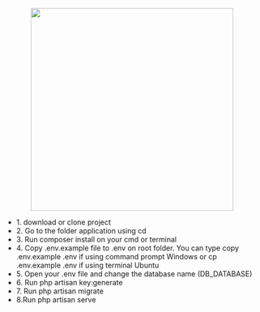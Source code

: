 <p align="center"><img src="https://res.cloudinary.com/dtfbvvkyp/image/upload/v1566331377/laravel-logolockup-cmyk-red.svg" width="400"></p>

<ul>
    <li>1. download or clone project</li>
    <li>2. Go to the folder application using cd</li>
    <li>3. Run composer install on your cmd or terminal</li>
    <li>4. Copy .env.example file to .env on root folder. 
    You can type copy .env.example .env if using command prompt Windows 
     or cp .env.example .env if using terminal Ubuntu</li>
    <li>5. Open your .env file and change the database name (DB_DATABASE)</li>
    <li>6. Run php artisan key:generate</li>
    <li>7. Run php artisan migrate</li>
    <li>8.Run php artisan serve</li>


</ul>
